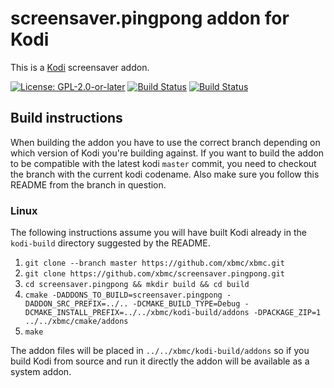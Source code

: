 # screensaver.pingpong addon for Kodi

This is a [Kodi](https://kodi.tv) screensaver addon.

[![License: GPL-2.0-or-later](https://img.shields.io/badge/License-GPL%20v2+-blue.svg)](LICENSE.md)
[![Build Status](https://travis-ci.org/xbmc/screensaver.pingpong.svg?branch=Matrix)](https://travis-ci.org/xbmc/screensaver.pingpong/branches)
[![Build Status](https://dev.azure.com/teamkodi/binary-addons/_apis/build/status/xbmc.screensaver.pingpong?branchName=Matrix)](https://dev.azure.com/teamkodi/binary-addons/_build/latest?definitionId=46&branchName=Matrix)
<!--- [![Build Status](https://ci.appveyor.com/api/projects/status/github/xbmc/screensaver.pingpong?branch=Matrix&svg=true)](https://ci.appveyor.com/project/xbmc/screensaver-pingpong?branch=Matrix) -->

## Build instructions

When building the addon you have to use the correct branch depending on which version of Kodi you're building against.
If you want to build the addon to be compatible with the latest kodi `master` commit, you need to checkout the branch with the current kodi codename.
Also make sure you follow this README from the branch in question.

### Linux

The following instructions assume you will have built Kodi already in the `kodi-build` directory 
suggested by the README.

1. `git clone --branch master https://github.com/xbmc/xbmc.git`
2. `git clone https://github.com/xbmc/screensaver.pingpong.git`
3. `cd screensaver.pingpong && mkdir build && cd build`
4. `cmake -DADDONS_TO_BUILD=screensaver.pingpong -DADDON_SRC_PREFIX=../.. -DCMAKE_BUILD_TYPE=Debug -DCMAKE_INSTALL_PREFIX=../../xbmc/kodi-build/addons -DPACKAGE_ZIP=1 ../../xbmc/cmake/addons`
5. `make`

The addon files will be placed in `../../xbmc/kodi-build/addons` so if you build Kodi from source and run it directly 
the addon will be available as a system addon.
